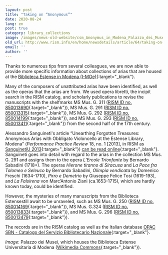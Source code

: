```yaml
---
layout: post
title: "Taking on “Anonymous”"
date: 2020-08-24
lang: en
post: true
category: library_collections
image: /images/news-old-website/csm_Anonymus_in_Modena_Palazzo_dei_Musei_6a28d9207c.jpg
old_url: http://www.rism.info/en/home/newsdetails/article/64/taking-on-anonymous.html?tx_ttnews[year]=2020&tx_ttnews[month]=07&cHash=3a66b75be6920b2e8a5bc2ed94b67b9e
email: ''
author: ''
---
```



Thanks to numerous tips from several colleagues, we are now able to provide more specific information about collections of arias that are housed at the [Biblioteca Estense in Modena (I-MOe)](https://opac.rism.info/search?View=rism&siglum=I-MOe&Language=en){:target="_blank"}.

Many of the composers of unattributed arias have been identified, as well as the operas that the arias are from. We used opera libretti, the incipit search in the RISM catalog, and scholarly publications to revise the manuscripts with the shelfmarks MS Mus. G. 311 ([RISM ID no. 850013690](https://opac.rism.info/search?View=rism&id=850013690&Language=en){:target="_blank"}), MS Mus. G. 291 ([RISM ID no. 850013315](https://opac.rism.info/search?View=rism&id=850013315&Language=en){:target="_blank"}), MS Mus. G. 292 ([RISM ID no. 850014199](https://opac.rism.info/search?View=rism&id=850014199&Language=en){:target="_blank"}), and MS Mus. G. 293 ([RISM ID no. 850013411](https://opac.rism.info/search?View=rism&id=850013411&Language=en){:target="_blank"}) from the second half of the 17th century.

Alessandro Sanguineti's article “Unearthing Forgotten Treasures: Anonymous Arias with Obbligato Violoncello at the Estense Library, Modena” (_Performance Practice Review_ 18, no. 1 [2013], in RISM as [SanguinetiU 2013](https://opac.rism.info/search?View=rism&id=lit50006124&Language=en){:target="_blank"}) [can be read online](http://scholarship.claremont.edu/ppr/vol18/iss1/1){:target="_blank"}. Sanguineti goes into detail with regard to the arias in the collection MS Mus. G. 291 and assigns them to the opera _L’Ercole Trionfante_ by Bernardo Sabadini (1718+). The operas _Hierone tiranno di Siracusa_ and _La Pace fra Tolomeo e Seleuco_ by Bernardo Sabadini, _Olimpia vendicata_ by Domenico Freschi (1634-1710), _Pirro e Demetrio_ by Giuseppe Felice Tosi (1619-193), and _La Falsirena_ von Marc’Antonio Ziani (ca.1653-1715), which are hardly known today, could be identified.

However, the mysteries of many manuscripts from the Biblioteca Estensestill await to be unraveled, such as MS Mus. G. 250 ([RISM ID no. 850014169](https://opac.rism.info/search?View=rism&id=850014169){:target="_blank"}), MS Mus. G.324 ([RISM ID no. 850013833](https://opac.rism.info/search?View=rism&id=850013833){:target="_blank"}), and MS Mus. G. 296 ([RISM ID no. 850013479](https://opac.rism.info/search?View=rism&id=850013479){:target="_blank"}).

The records are in the RISM catalog as well as the Italian database [OPAC SBN - Catalogo del Servizio Bibliotecario Nazionale](https://opac.sbn.it/opacsbn/opac/iccu/free.jsp){:target="_blank"}.

_Image_: Palazzo dei Musei, which houses the Biblioteca Estense Universitaria di Modena ([Wikimedia Commons](https://commons.wikimedia.org/wiki/File:Palazzo_dei_Musei.jpg){:target="_blank"}).



